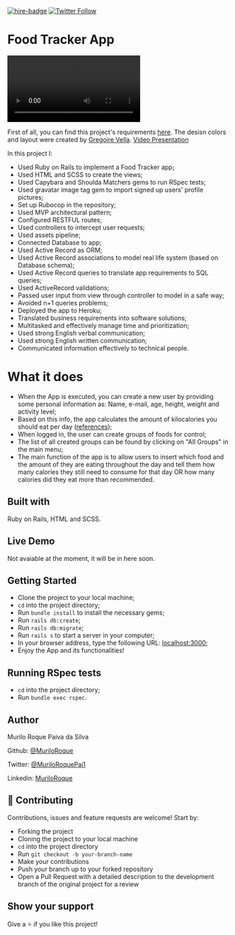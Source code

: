 [![hire-badge](https://img.shields.io/badge/Consult%20/%20Hire%20Murilo-Click%20to%20Contact-brightgreen)](mailto:muriloengqui@gmail.com) [![Twitter Follow](https://img.shields.io/twitter/follow/MuriloRoquePai1?label=Follow%20Murilo%20on%20Twitter&style=social)](https://twitter.com/MuriloRoquePai1)

# Food Tracker App

![App Demo](https://media.giphy.com/media/ZeX6jRq7IvKGLWDYyS/source.mov)

First of all, you can find this project's requirements [here](https://www.notion.so/Group-our-transactions-ccea2b6642664540a70de9f30bdff4ce).
The desisn colors and layout were created by [Gregoire Vella](https://www.behance.net/gregoirevella).
[Video Presentation](loom.com)

In this project I:

- Used Ruby on Rails to implement a Food Tracker app;
- Used HTML and SCSS to create the views;
- Used Capybara and Shoulda Matchers gems to run RSpec tests;
- Used gravatar image tag gem to import signed up users' profile pictures;
- Set up Rubocop in the repository;
- Used MVP architectural pattern;
- Configured RESTFUL routes;
- Used controllers to intercept user requests;
- Used assets pipeline;
- Connected Database to app;
- Used Active Record as ORM;
- Used Active Record associations to model real life system (based on Database schema);
- Used Active Record queries to translate app requirements to SQL queries;
- Used ActiveRecord validations;
- Passed user input from view through controller to model in a safe way;
- Avoided n+1 queries problems;
- Deployed the app to Heroku;
- Translated business requirements into software solutions;
- Multitasked and effectively manage time and prioritization;
- Used strong English verbal communication;
- Used strong English written communication;
- Communicated information effectively to technical people.

# What it does

- When the App is executed, you can create a new user by providing some personal information as: Name, e-mail, age, height, weight and activity level;
- Based on this info, the app calculates the amount of kilocalories you should eat per day ([references](https://www.bmi-calculator.net/bmr-calculator/bmr-formula.php));
- When logged in, the user can create groups of foods for control;
- The list of all created groups can be found by clicking on "All Groups" in the main menu;
- The main function of the app is to allow users to insert which food and the amount of they are eating throughout the day and tell them how many calories they still need to consume for that day OR how many calories did they eat more than recommended.

## Built with

Ruby on Rails, HTML and SCSS.

## Live Demo

Not avaiable at the moment, it will be in here soon.

## Getting Started

- Clone the project to your local machine;
- `cd` into the project directory;
- Run `bundle install` to install the necessary gems;
- Run `rails db:create`;
- Run `rails db:migrate`;
- Run `rails s` to start a server in your computer;
- In your browser address, type the following URL: [localhost:3000](localhost:3000);
- Enjoy the App and its functionalities!

## Running RSpec tests

- `cd` into the project directory;
- Run `bundle exec rspec`.

## Author

Murilo Roque Paiva da Silva

Github: [@MuriloRoque](https://github.com/MuriloRoque)

Twitter: [@MuriloRoquePai1](https://twitter.com/MuriloRoquePai1)

Linkedin: [MuriloRoque](https://www.linkedin.com/in/murilo-roque-b1268741/)

## 🤝 Contributing

Contributions, issues and feature requests are welcome! Start by:

- Forking the project
- Cloning the project to your local machine
- `cd` into the project directory
- Run `git checkout -b your-branch-name`
- Make your contributions
- Push your branch up to your forked repository
- Open a Pull Request with a detailed description to the development branch of the original project for a review

## Show your support

Give a ⭐️ if you like this project!
